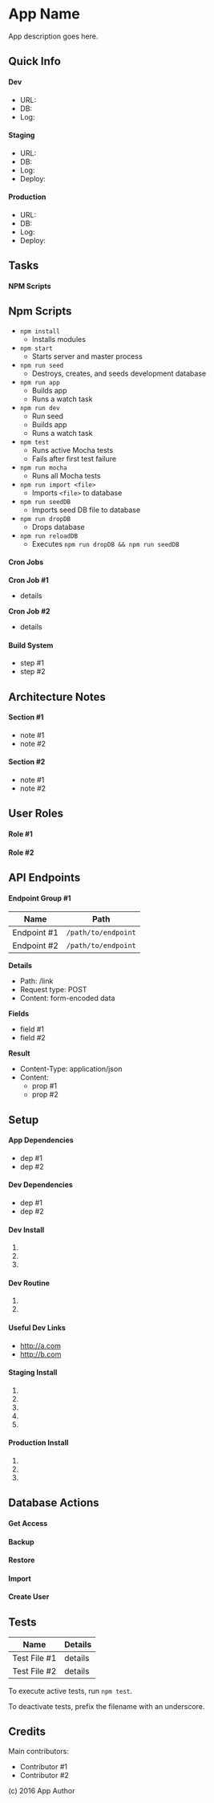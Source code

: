 # App Name

App description goes here.

## Quick Info

#### Dev

- URL: 
- DB: 
- Log: 

#### Staging

- URL: 
- DB: 
- Log: 
- Deploy:

#### Production

- URL: 
- DB: 
- Log:
- Deploy:

## Tasks

#### NPM Scripts

## Npm Scripts

- `npm install`
  - Installs modules
- `npm start`
  - Starts server and master process
- `npm run seed`
  - Destroys, creates, and seeds development database
- `npm run app`
  - Builds app
  - Runs a watch task
- `npm run dev`
  - Run seed
  - Builds app
  - Runs a watch task
- `npm test`
  - Runs active Mocha tests
  - Fails after first test failure 
- `npm run mocha`
  - Runs all Mocha tests
- `npm run import <file>`
  - Imports `<file>` to database
- `npm run seedDB`
  - Imports seed DB file to database
- `npm run dropDB`
  - Drops database
- `npm run reloadDB`
  - Executes `npm run dropDB && npm run seedDB`

#### Cron Jobs

**Cron Job #1**

- details
  
**Cron Job #2**

- details

#### Build System

- step #1
- step #2

## Architecture Notes

#### Section #1

- note #1
- note #2

#### Section #2

- note #1
- note #2

## User Roles

#### Role #1

#### Role #2

## API Endpoints

#### Endpoint Group #1

| Name        | Path                |
| ----------- | ------------------- |
| Endpoint #1 | `/path/to/endpoint` |
| Endpoint #2 | `/path/to/endpoint` |

**Details**

- Path: /link
- Request type: POST
- Content: form-encoded data

**Fields**

- field #1
- field #2

**Result**

- Content-Type: application/json
- Content:
	- prop #1
	- prop #2
	
## Setup	
	
#### App Dependencies

- dep #1
- dep #2

#### Dev Dependencies

- dep #1
- dep #2

#### Dev Install

1.
2.
3.

#### Dev Routine

1.
2.

#### Useful Dev Links

- http://a.com
- http://b.com

#### Staging Install

1.
2.
3.
4.
5.

#### Production Install

1.
2.
3.

## Database Actions

#### Get Access

#### Backup

#### Restore

#### Import

#### Create User

## Tests

| Name         | Details |
| ------------ | --------|
| Test File #1 | details |
| Test File #2 | details |

To execute active tests, run `npm test`.

To deactivate tests, prefix the filename with an underscore.

## Credits

Main contributors:

- Contributor #1
- Contributor #2

(c) 2016 App Author